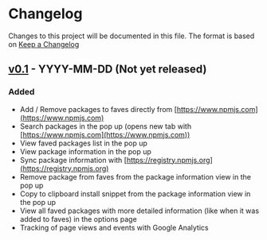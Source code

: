 # Changelog

Changes to this project will be documented in this file.
The format is based on [Keep a Changelog](https://keepachangelog.com/en/1.0.0/)

## [v0.1] - YYYY-MM-DD (Not yet released)

### Added

- Add / Remove packages to faves directly from [https://www.npmjs.com](https://www.npmjs.com)
- Search packages in the pop up (opens new tab with [https://www.npmjs.com](https://www.npmjs.com))
- View faved packages list in the pop up
- View package information in the pop up
- Sync package information with [https://registry.npmjs.org](https://registry.npmjs.org)
- Remove package from faves from the package information view in the pop up
- Copy to clipboard install snippet from the package information view in the pop up
- View all faved packages with more detailed information (like when it was added to faves) in the options page
- Tracking of page views and events with Google Analytics

[v0.1]: https://github.com/tulu/chrome-extension-npm-faves/releases/tag/v0.1